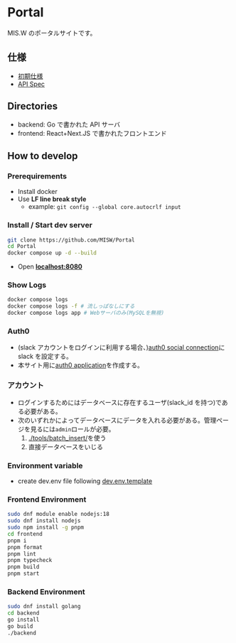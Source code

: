 # Portal

MIS.W のポータルサイトです。

## 仕様

- [初期仕様](./docs/initial-spec.md)
- [API Spec](./docs/spec.md)

## Directories

- backend: Go で書かれた API サーバ
- frontend: React+Next.JS で書かれたフロントエンド

## How to develop

### Prerequirements

- Install docker
- Use **LF line break style**
  - example: `git config --global core.autocrlf input`

### Install / Start dev server

```sh
git clone https://github.com/MISW/Portal
cd Portal
docker compose up -d --build
```

- Open **[localhost:8080](http://localhost:8080/)**

### Show Logs

```sh
docker compose logs
docker compose logs -f # 流しっぱなしにする
docker compose logs app # Webサーバのみ(MySQLを無視)
```

### Auth0

- (slack アカウントをログインに利用する場合、)[auth0 social connection](https://marketplace.auth0.com/features/social-connections)に slack を設定する。
- 本サイト用に[auth0 application](https://auth0.com/docs/get-started/applications)を作成する。

### アカウント

- ログインするためにはデータベースに存在するユーザ(slack_id を持つ)である必要がある。
- 次のいずれかによってデータベースにデータを入れる必要がある。管理ページを見るには`admin`ロールが必要。
  1. [./tools/batch_insert/](./tools/batch_insert/)を使う
  2. 直接データベースをいじる

### Environment variable

- create dev.env file following [dev.env.template](./dev.env.template)

### Frontend Environment

```sh
sudo dnf module enable nodejs:18
sudo dnf install nodejs
sudo npm install -g pnpm
cd frontend
pnpm i
pnpm format
pnpm lint
pnpm typecheck
pnpm build
pnpm start
```

### Backend Environment

```sh
sudo dnf install golang
cd backend
go install
go build
./backend
```
